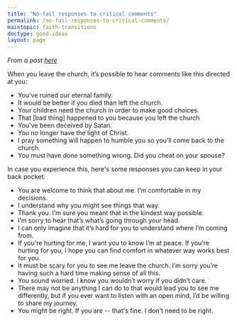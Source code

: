 ```yaml
---
title: "No-fail responses to critical comments"
permalink: /no-fail-responses-to-critical-comments/
maintopic: faith-transitions
doctype: good-ideas
layout: page
---
```


*From a post [here](https://www.reddit.com/r/exmormon/comments/9wl0vb/feeling_judged_heres_10_nofail_responses_to/)*

When you leave the church, it’s possible to hear comments like this directed at you:

* You’ve ruined our eternal family.
* It would be better if you died than left the church.
* Your children need the church in order to make good choices.
* That [bad thing] happened to you because you left the church
* You’ve been deceived by Satan.
* You no longer have the light of Christ.
* I pray something will happen to humble you so you’ll come back to the church.
* You must have done something wrong. Did you cheat on your spouse?

In case you experience this, here's some responses you can keep in your back pocket:

* You are welcome to think that about me. I’m comfortable in my decisions.
* I understand why you might see things that way.
* Thank you. I’m sure you meant that in the kindest way possible.
* I’m sorry to hear that’s what’s going through your head.
* I can only imagine that it’s hard for you to understand where I’m coming from.
* If you're hurting for me, I want you to know I’m at peace. If you're hurting for you, I hope you can find comfort in whatever way works best for you.
* It must be scary for you to see me leave the church. I’m sorry you’re having such a hard time making sense of all this.
* You sound worried. I know you wouldn’t worry if you didn’t care.
* There may not be anything I can do to that would lead you to see me differently, but if you ever want to listen with an open mind, I’d be willing to share my journey.
* You might be right. If you are -- that's fine. I don't need to be right.

